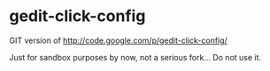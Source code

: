 gedit-click-config
==================

GIT version of http://code.google.com/p/gedit-click-config/

Just for sandbox purposes by now, not a serious fork... Do not use it.
